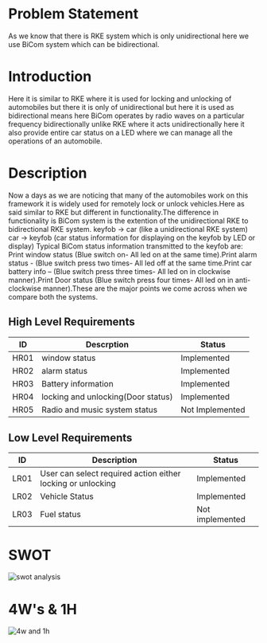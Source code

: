 # Problem Statement
As we know that there is RKE system which is only unidirectional here we use BiCom system which can be bidirectional.
# Introduction
Here it is similar to RKE where it is used for locking and unlocking of automobiles but there it is only of unidirectional but here it is used as bidirectional means here BiCom operates by radio waves on a particular frequency bidirectionally unlike RKE where it acts unidirectionally here it also provide entire car status on a LED where we can manage all the operations of an automobile.
# Description
  Now a days as we are noticing that many of the automobiles work on this framework it is widely used for remotely lock or unlock vehicles.Here as said similar to RKE but different in functionality.The difference in functionality is BiCom system is the extention of the unidirectional RKE to bidirectional RKE system. keyfob -> car (like a unidirectional RKE system) car -> keyfob (car status information for displaying on the keyfob by LED or display) Typical BiCom status information transmitted to the keyfob are: Print window status (Blue switch on- All led on at the same time).Print alarm status - (Blue switch press two times- All led off at the same time.Print car battery info – (Blue switch press three times- All led on in clockwise manner).Print Door status (Blue switch press four times- All led on in anti-clockwise manner).These are the major points we come across when we compare both the systems.
## High Level Requirements
|ID|Descrption|Status|
|--|----------|------|
|HR01|window status|Implemented|
|HR02|alarm status|Implemented|
|HR03|Battery information|Implemented|
|HR04|locking and unlocking(Door status)|Implemented|
|HR05|Radio and music system status|Not Implemented|

## Low Level Requirements
|ID|Description|Status|
|--|-----------|------|
|LR01|User can select required action either locking or unlocking|Implemented|
|LR02|Vehicle Status |Implemented|
|LR03|Fuel status|Not implemented|
# SWOT
![swot analysis](./m32.jpg)
# 4W's & 1H
![4w and 1h](./m33.jpg)     
        
